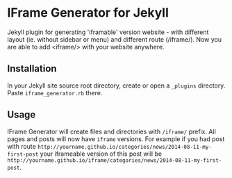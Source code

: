 # IFrame Generator for Jekyll

Jekyll plugin for generating 'iframable' version website - with different layout (ie. without sidebar or menu) and different route (/iframe/). Now you are able to add \<iframe/\> with your website anywhere.


## Installation

In your Jekyll site source root directory, create or open a `_plugins` directory. Paste `iframe_generator.rb` there.

## Usage

IFrame Generator will create files and directories with `/iframe/` prefix. All pages and posts will now have `iframe` versions. For example if you had post with route `http://yourname.github.io/categories/news/2014-08-11-my-first-post` your iframeable version of this post will be `http://yourname.github.io/iframe/categories/news/2014-08-11-my-first-post`.
